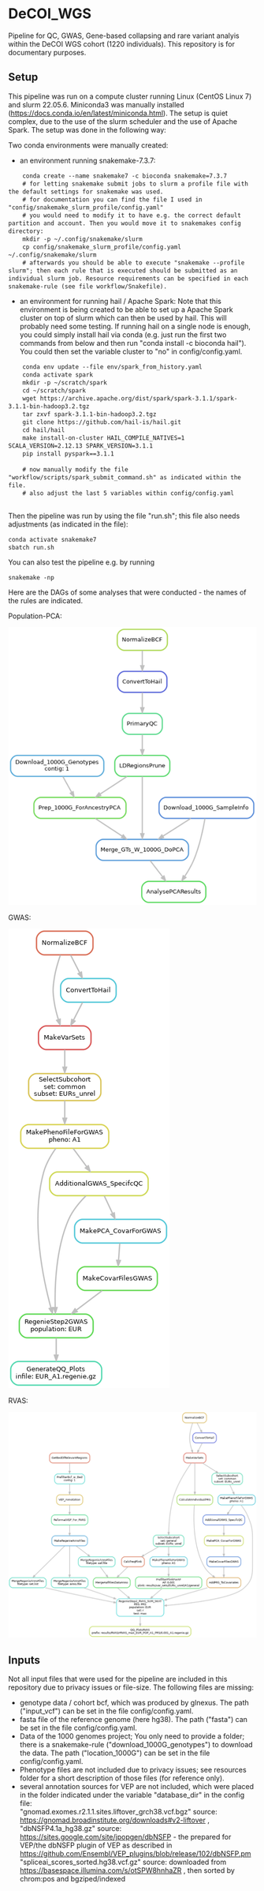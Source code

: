 # DeCOI_WGS

Pipeline for QC, GWAS, Gene-based collapsing and rare variant analyis within the DeCOI WGS cohort (1220 individuals). This repository is for documentary purposes.

## Setup
This pipeline was run on a compute cluster running Linux (CentOS Linux 7) and slurm 22.05.6. Miniconda3 was manually installed (https://docs.conda.io/en/latest/miniconda.html).
The setup is quiet complex, due to the use of the slurm scheduler and the use of Apache Spark. The setup was done in the following way:

Two conda environments were manually created: 
- an environment running snakemake-7.3.7:
```
	conda create --name snakemake7 -c bioconda snakemake=7.3.7
	# for letting snakemake submit jobs to slurm a profile file with the default settings for snakemake was used.
	# for documentation you can find the file I used in "config/snakemake_slurm_profile/config.yaml"
	# you would need to modify it to have e.g. the correct default partition and account. Then you would move it to snakemakes config directory:
	mkdir -p ~/.config/snakemake/slurm
	cp config/snakemake_slurm_profile/config.yaml ~/.config/snakemake/slurm
	# afterwards you should be able to execute "snakemake --profile slurm"; then each rule that is executed should be submitted as an individual slurm job. Resource requirements can be specified in each snakemake-rule (see file workflow/Snakefile). 
```
- an environment for running hail / Apache Spark:
Note that this environment is being created to be able to set up a Apache Spark cluster on top of slurm which can then be used by hail. This will probably need some testing. If running hail on a single node is enough, you could simply install hail via conda (e.g. just run the first two commands from below and then run "conda install -c bioconda hail"). You could then set the variable cluster to "no" in config/config.yaml.

```
	conda env update --file env/spark_from_history.yaml
	conda activate spark
	mkdir -p ~/scratch/spark
	cd ~/scratch/spark
	wget https://archive.apache.org/dist/spark/spark-3.1.1/spark-3.1.1-bin-hadoop3.2.tgz
	tar zxvf spark-3.1.1-bin-hadoop3.2.tgz
	git clone https://github.com/hail-is/hail.git
	cd hail/hail
	make install-on-cluster HAIL_COMPILE_NATIVES=1 SCALA_VERSION=2.12.13 SPARK_VERSION=3.1.1
	pip install pyspark==3.1.1
	
	# now manually modify the file "workflow/scripts/spark_submit_command.sh" as indicated within the file.
	# also adjust the last 5 variables within config/config.yaml
	
```

Then the pipeline was run by using the file "run.sh"; this file also needs adjustments (as indicated in the file):
```
conda activate snakemake7
sbatch run.sh
```
You can also test the pipeline e.g. by running 
```
snakemake -np
```

Here are the DAGs of some analyses that were conducted - the names of the rules are indicated.

Population-PCA:

![PCA Pipeline](dag_PCA.png)

GWAS:

![GWAS Pipeline](dag_GWAS.png)

RVAS:

![RVAS Pipeline](dag_RVAS.png)


## Inputs
Not all input files that were used for the pipeline are included in this repository due to privacy issues or file-size. The following files are missing:
- genotype data / cohort bcf, which was produced by glnexus. The path ("input_vcf") can be set in the file config/config.yaml.
- fasta file of the reference genome (here hg38). The path ("fasta") can be set in the file config/config.yaml.
- Data of the 1000 genomes project; You only need to provide a folder; there is a snakemake-rule ("download_1000G_genotypes") to download the data. The path ("location_1000G") can be set in the file config/config.yaml.
- Phenotype files are not included due to privacy issues; see resources folder for a short description of those files (for reference only).
- several annotation sources for VEP are not included, which were placed in the folder indicated under the variable "database_dir" in the config file: <br>
"gnomad.exomes.r2.1.1.sites.liftover_grch38.vcf.bgz" source: https://gnomad.broadinstitute.org/downloads#v2-liftover , <br>
"dbNSFP4.1a_hg38.gz" source: https://sites.google.com/site/jpopgen/dbNSFP - the prepared for VEP/the dbNSFP plugin of VEP as described in https://github.com/Ensembl/VEP_plugins/blob/release/102/dbNSFP.pm <br>
"spliceai_scores_sorted.hg38.vcf.gz" source: downloaded from https://basespace.illumina.com/s/otSPW8hnhaZR , then sorted by chrom:pos and bgziped/indexed <br>


